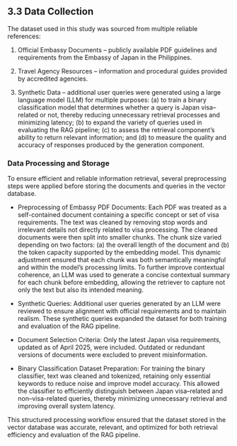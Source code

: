 ## 3.3 Data Collection

The dataset used in this study was sourced from multiple reliable references:

1. Official Embassy Documents – publicly available PDF guidelines and requirements from the Embassy of Japan in the Philippines.

2. Travel Agency Resources – information and procedural guides provided by accredited agencies.

3. Synthetic Data – additional user queries were generated using a large language model (LLM) for multiple purposes: (a) to train a binary classification model that determines whether a query is Japan visa–related or not, thereby reducing unnecessary retrieval processes and minimizing latency; (b) to expand the variety of queries used in evaluating the RAG pipeline; (c) to assess the retrieval component’s ability to return relevant information; and (d) to measure the quality and accuracy of responses produced by the generation component.

### Data Processing and Storage

To ensure efficient and reliable information retrieval, several preprocessing steps were applied before storing the documents and queries in the vector database.

- Preprocessing of Embassy PDF Documents: Each PDF was treated as a self-contained document containing a specific concept or set of visa requirements. The text was cleaned by removing stop words and irrelevant details not directly related to visa processing. The cleaned documents were then split into smaller chunks. The chunk size varied depending on two factors: (a) the overall length of the document and (b) the token capacity supported by the embedding model. This dynamic adjustment ensured that each chunk was both semantically meaningful and within the model’s processing limits. To further improve contextual coherence, an LLM was used to generate a concise contextual summary for each chunk before embedding, allowing the retriever to capture not only the text but also its intended meaning.

- Synthetic Queries: Additional user queries generated by an LLM were reviewed to ensure alignment with official requirements and to maintain realism. These synthetic queries expanded the dataset for both training and evaluation of the RAG pipeline.

- Document Selection Criteria: Only the latest Japan visa requirements, updated as of April 2025, were included. Outdated or redundant versions of documents were excluded to prevent misinformation.

- Binary Classification Dataset Preparation: For training the binary classifier, text was cleaned and tokenized, retaining only essential keywords to reduce noise and improve model accuracy. This allowed the classifier to efficiently distinguish between Japan visa–related and non–visa-related queries, thereby minimizing unnecessary retrieval and improving overall system latency.

This structured processing workflow ensured that the dataset stored in the vector database was accurate, relevant, and optimized for both retrieval efficiency and evaluation of the RAG pipeline.